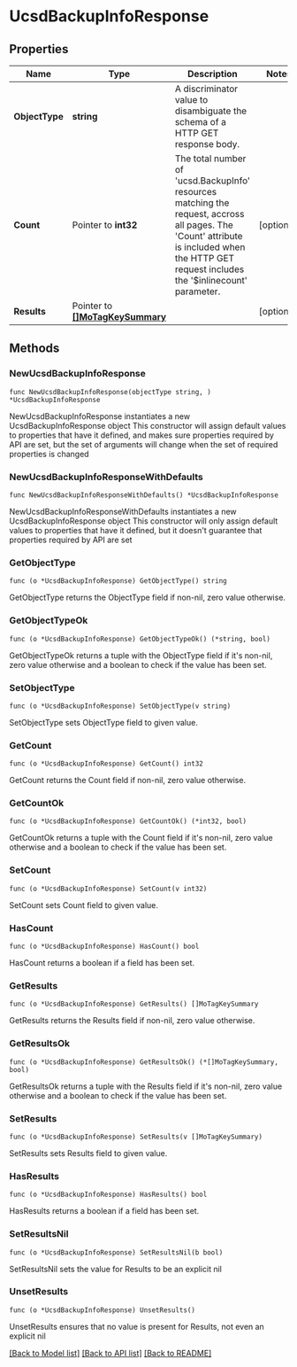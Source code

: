 # UcsdBackupInfoResponse

## Properties

Name | Type | Description | Notes
------------ | ------------- | ------------- | -------------
**ObjectType** | **string** | A discriminator value to disambiguate the schema of a HTTP GET response body. | 
**Count** | Pointer to **int32** | The total number of &#39;ucsd.BackupInfo&#39; resources matching the request, accross all pages. The &#39;Count&#39; attribute is included when the HTTP GET request includes the &#39;$inlinecount&#39; parameter. | [optional] 
**Results** | Pointer to [**[]MoTagKeySummary**](mo.TagKeySummary.md) |  | [optional] 

## Methods

### NewUcsdBackupInfoResponse

`func NewUcsdBackupInfoResponse(objectType string, ) *UcsdBackupInfoResponse`

NewUcsdBackupInfoResponse instantiates a new UcsdBackupInfoResponse object
This constructor will assign default values to properties that have it defined,
and makes sure properties required by API are set, but the set of arguments
will change when the set of required properties is changed

### NewUcsdBackupInfoResponseWithDefaults

`func NewUcsdBackupInfoResponseWithDefaults() *UcsdBackupInfoResponse`

NewUcsdBackupInfoResponseWithDefaults instantiates a new UcsdBackupInfoResponse object
This constructor will only assign default values to properties that have it defined,
but it doesn't guarantee that properties required by API are set

### GetObjectType

`func (o *UcsdBackupInfoResponse) GetObjectType() string`

GetObjectType returns the ObjectType field if non-nil, zero value otherwise.

### GetObjectTypeOk

`func (o *UcsdBackupInfoResponse) GetObjectTypeOk() (*string, bool)`

GetObjectTypeOk returns a tuple with the ObjectType field if it's non-nil, zero value otherwise
and a boolean to check if the value has been set.

### SetObjectType

`func (o *UcsdBackupInfoResponse) SetObjectType(v string)`

SetObjectType sets ObjectType field to given value.


### GetCount

`func (o *UcsdBackupInfoResponse) GetCount() int32`

GetCount returns the Count field if non-nil, zero value otherwise.

### GetCountOk

`func (o *UcsdBackupInfoResponse) GetCountOk() (*int32, bool)`

GetCountOk returns a tuple with the Count field if it's non-nil, zero value otherwise
and a boolean to check if the value has been set.

### SetCount

`func (o *UcsdBackupInfoResponse) SetCount(v int32)`

SetCount sets Count field to given value.

### HasCount

`func (o *UcsdBackupInfoResponse) HasCount() bool`

HasCount returns a boolean if a field has been set.

### GetResults

`func (o *UcsdBackupInfoResponse) GetResults() []MoTagKeySummary`

GetResults returns the Results field if non-nil, zero value otherwise.

### GetResultsOk

`func (o *UcsdBackupInfoResponse) GetResultsOk() (*[]MoTagKeySummary, bool)`

GetResultsOk returns a tuple with the Results field if it's non-nil, zero value otherwise
and a boolean to check if the value has been set.

### SetResults

`func (o *UcsdBackupInfoResponse) SetResults(v []MoTagKeySummary)`

SetResults sets Results field to given value.

### HasResults

`func (o *UcsdBackupInfoResponse) HasResults() bool`

HasResults returns a boolean if a field has been set.

### SetResultsNil

`func (o *UcsdBackupInfoResponse) SetResultsNil(b bool)`

 SetResultsNil sets the value for Results to be an explicit nil

### UnsetResults
`func (o *UcsdBackupInfoResponse) UnsetResults()`

UnsetResults ensures that no value is present for Results, not even an explicit nil

[[Back to Model list]](../README.md#documentation-for-models) [[Back to API list]](../README.md#documentation-for-api-endpoints) [[Back to README]](../README.md)



